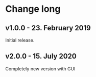 # Change long

## v1.0.0 - 23. February 2019
Initial release.

## v2.0.0 - 15. July 2020
Completely new version with GUI

